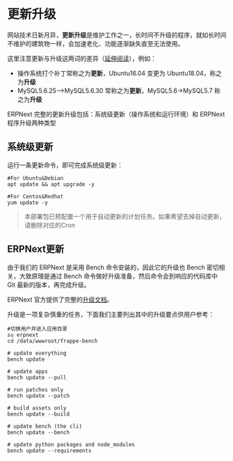 # 更新升级

网站技术日新月异，**更新升级**是维护工作之一，长时间不升级的程序，就如长时间不维护的建筑物一样，会加速老化、功能逐渐缺失直至无法使用。  

这里注意更新与升级这两词的差异（[延伸阅读](https://support.websoft9.com/docs/faq/zh/tech-upgrade.html#更新-vs-升级)），例如：
- 操作系统打个补丁常称之为**更新**，Ubuntu16.04 变更为 Ubuntu18.04，称之为**升级**
- MySQL5.6.25-->MySQL5.6.30 常称之为**更新**，MySQL5.6->MySQL5.7 称之为**升级**

ERPNext 完整的更新升级包括：系统级更新（操作系统和运行环境）和 ERPNext 程序升级两种类型

## 系统级更新

运行一条更新命令，即可完成系统级更新：

``` shell
#For Ubuntu&Debian
apt update && apt upgrade -y

#For Centos&Redhat
yum update -y
```
> 本部署包已预配置一个用于自动更新的计划任务。如果希望去掉自动更新，请删除对应的Cron


## ERPNext更新

由于我们的 ERPNext 是采用 Bench 命令安装的，因此它的升级也 Bench 密切相关，大致原理是通过 Bench 命令做好升级准备，然后命令会到响应的代码库中 Git 最新的版本，再完成升级。  

ERPNext 官方提供了完整的[升级文档](https://frappeframework.com/docs/user/en/production-setup#updating)。

升级是一项复杂慎重的任务，下面我们主要列出其中的升级要点供用户参考：


``` shell
#切换用户并进入应用目录
su erpnext
cd /data/wwwroot/frappe-bench

# update everything
bench update

# update apps
bench update --pull

# run patches only
bench update --patch

# build assets only
bench update --build

# update bench (the cli)
bench update --bench

# update python packages and node_modules
bench update --requirements
```